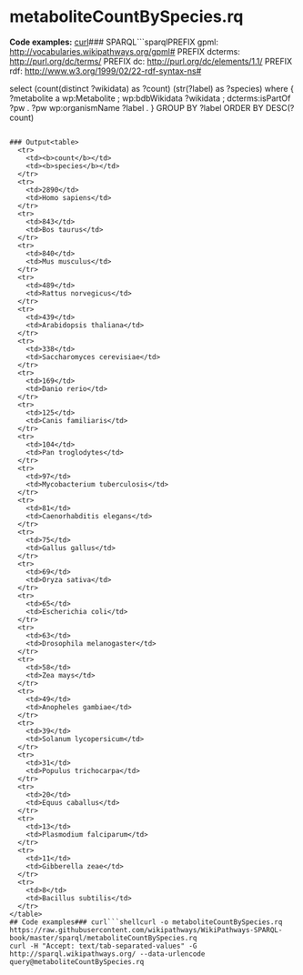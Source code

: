 # metaboliteCountBySpecies.rq
**Code examples:** [curl](#curl)### SPARQL```sparqlPREFIX gpml:    <http://vocabularies.wikipathways.org/gpml#>
PREFIX dcterms: <http://purl.org/dc/terms/>
PREFIX dc:      <http://purl.org/dc/elements/1.1/>
PREFIX rdf:     <http://www.w3.org/1999/02/22-rdf-syntax-ns#> 

select (count(distinct ?wikidata) as ?count) (str(?label) as ?species) where {
  ?metabolite a wp:Metabolite ;
    wp:bdbWikidata ?wikidata ;
    dcterms:isPartOf ?pw .
  ?pw wp:organismName ?label .
} GROUP BY ?label ORDER BY DESC(?count)
```[Execute](http://sparql.wikipathways.org/?query=PREFIX+gpml%3A++++%3Chttp%3A%2F%2Fvocabularies.wikipathways.org%2Fgpml%23%3E%0APREFIX+dcterms%3A+%3Chttp%3A%2F%2Fpurl.org%2Fdc%2Fterms%2F%3E%0APREFIX+dc%3A++++++%3Chttp%3A%2F%2Fpurl.org%2Fdc%2Felements%2F1.1%2F%3E%0APREFIX+rdf%3A+++++%3Chttp%3A%2F%2Fwww.w3.org%2F1999%2F02%2F22-rdf-syntax-ns%23%3E+%0A%0Aselect+%28count%28distinct+%3Fwikidata%29+as+%3Fcount%29+%28str%28%3Flabel%29+as+%3Fspecies%29+where+%7B%0A++%3Fmetabolite+a+wp%3AMetabolite+%3B%0A++++wp%3AbdbWikidata+%3Fwikidata+%3B%0A++++dcterms%3AisPartOf+%3Fpw+.%0A++%3Fpw+wp%3AorganismName+%3Flabel+.%0A%7D+GROUP+BY+%3Flabel+ORDER+BY+DESC%28%3Fcount%29%0A) [Edit](http://sparql.wikipathways.org/?qtxt=PREFIX+gpml%3A++++%3Chttp%3A%2F%2Fvocabularies.wikipathways.org%2Fgpml%23%3E%0APREFIX+dcterms%3A+%3Chttp%3A%2F%2Fpurl.org%2Fdc%2Fterms%2F%3E%0APREFIX+dc%3A++++++%3Chttp%3A%2F%2Fpurl.org%2Fdc%2Felements%2F1.1%2F%3E%0APREFIX+rdf%3A+++++%3Chttp%3A%2F%2Fwww.w3.org%2F1999%2F02%2F22-rdf-syntax-ns%23%3E+%0A%0Aselect+%28count%28distinct+%3Fwikidata%29+as+%3Fcount%29+%28str%28%3Flabel%29+as+%3Fspecies%29+where+%7B%0A++%3Fmetabolite+a+wp%3AMetabolite+%3B%0A++++wp%3AbdbWikidata+%3Fwikidata+%3B%0A++++dcterms%3AisPartOf+%3Fpw+.%0A++%3Fpw+wp%3AorganismName+%3Flabel+.%0A%7D+GROUP+BY+%3Flabel+ORDER+BY+DESC%28%3Fcount%29%0A)

### Output<table>
  <tr>
    <td><b>count</b></td>
    <td><b>species</b></td>
  </tr>
  <tr>
    <td>2890</td>
    <td>Homo sapiens</td>
  </tr>
  <tr>
    <td>843</td>
    <td>Bos taurus</td>
  </tr>
  <tr>
    <td>840</td>
    <td>Mus musculus</td>
  </tr>
  <tr>
    <td>489</td>
    <td>Rattus norvegicus</td>
  </tr>
  <tr>
    <td>439</td>
    <td>Arabidopsis thaliana</td>
  </tr>
  <tr>
    <td>338</td>
    <td>Saccharomyces cerevisiae</td>
  </tr>
  <tr>
    <td>169</td>
    <td>Danio rerio</td>
  </tr>
  <tr>
    <td>125</td>
    <td>Canis familiaris</td>
  </tr>
  <tr>
    <td>104</td>
    <td>Pan troglodytes</td>
  </tr>
  <tr>
    <td>97</td>
    <td>Mycobacterium tuberculosis</td>
  </tr>
  <tr>
    <td>81</td>
    <td>Caenorhabditis elegans</td>
  </tr>
  <tr>
    <td>75</td>
    <td>Gallus gallus</td>
  </tr>
  <tr>
    <td>69</td>
    <td>Oryza sativa</td>
  </tr>
  <tr>
    <td>65</td>
    <td>Escherichia coli</td>
  </tr>
  <tr>
    <td>63</td>
    <td>Drosophila melanogaster</td>
  </tr>
  <tr>
    <td>58</td>
    <td>Zea mays</td>
  </tr>
  <tr>
    <td>49</td>
    <td>Anopheles gambiae</td>
  </tr>
  <tr>
    <td>39</td>
    <td>Solanum lycopersicum</td>
  </tr>
  <tr>
    <td>31</td>
    <td>Populus trichocarpa</td>
  </tr>
  <tr>
    <td>20</td>
    <td>Equus caballus</td>
  </tr>
  <tr>
    <td>13</td>
    <td>Plasmodium falciparum</td>
  </tr>
  <tr>
    <td>11</td>
    <td>Gibberella zeae</td>
  </tr>
  <tr>
    <td>8</td>
    <td>Bacillus subtilis</td>
  </tr>
</table>
## Code examples### curl```shellcurl -o metaboliteCountBySpecies.rq https://raw.githubusercontent.com/wikipathways/WikiPathways-SPARQL-book/master/sparql/metaboliteCountBySpecies.rq
curl -H "Accept: text/tab-separated-values" -G http://sparql.wikipathways.org/ --data-urlencode query@metaboliteCountBySpecies.rq
```